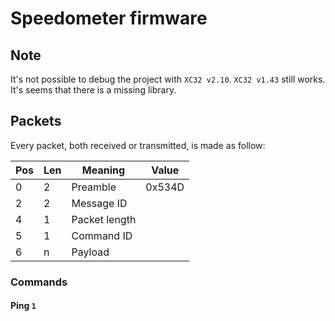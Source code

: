 # Speedometer firmware

## Note

It's not possible to debug the project with `XC32 v2.10`. `XC32 v1.43` still works. It's seems that there is a missing library.

## Packets

Every packet, both received or transmitted, is made as follow:

Pos|Len|Meaning|Value
--|--|--|--
0|2|Preamble|0x534D
2|2|Message ID|
4|1|Packet length|
5|1|Command ID|
6|n|Payload|

### Commands

#### Ping `1`


